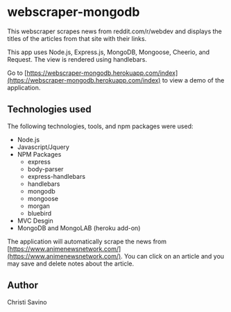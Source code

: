  # webscraper-mongodb
This webscraper scrapes news from reddit.com/r/webdev and displays the titles of the articles from that site with their links.

 This app uses Node.js, Express.js, MongoDB, Mongoose, Cheerio, and Request. The view is rendered using handlebars.

 Go to [https://webscraper-mongodb.herokuapp.com/index](https://webscraper-mongodb.herokuapp.com/index) to view a demo of the application.

 ## Technologies used
 The following technologies, tools, and npm packages were used:
 * Node.js
 * Javascript/Jquery
 * NPM Packages
   * express
   * body-parser
   * express-handlebars
   * handlebars
   * mongodb
   * mongoose
   * morgan
   * bluebird
 * MVC Desgin
 * MongoDB and MongoLAB (heroku add-on)


 The application will automatically scrape the news from [https://www.animenewsnetwork.com/](https://www.animenewsnetwork.com/). You can click on an article and you may save and delete notes about the article.

 ## Author
 Christi Savino
